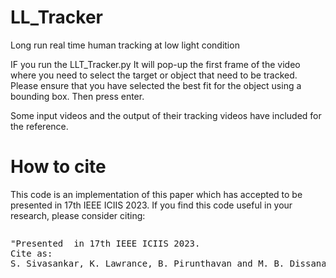 # LL_Tracker
Long run real time human tracking at low light condition

IF you run the LLT_Tracker.py It will pop-up the first frame of the video where you need to select the target or object that need to be tracked. Please ensure that you have selected the best fit for the object using a bounding box. Then press enter.

Some input videos and the output of their tracking videos have included for the reference.

# How to cite
This code is an implementation of this paper which has accepted to be presented in 17th IEEE ICIIS 2023. If you find this code useful in your research, please consider citing:

<div style="overflow: auto; max-height: 200px;">
  <pre>
"Presented  in 17th IEEE ICIIS 2023. 
Cite as:
S. Sivasankar, K. Lawrance, B. Pirunthavan and M. B. Dissanayake, "Long-Run Real-Time Human Tracking at Low Light Condition," 2023 IEEE 17th International Conference on Industrial and Information Systems (ICIIS), Peradeniya, Sri Lanka, 2023, pp. 1-6, doi: 10.1109/ICIIS58898.2023.10253600.
  </pre>
</div>

